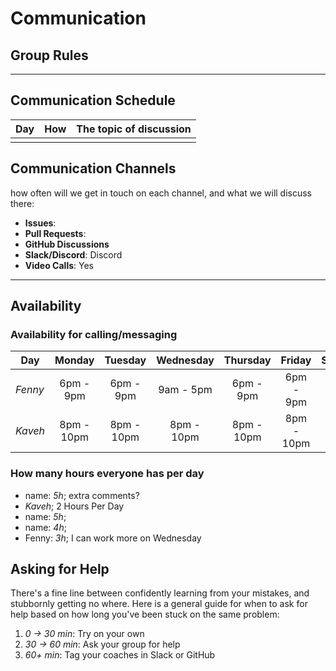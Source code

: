 # Communication

## Group Rules

<!-- any general rules you'd like to set for your group? -->

---

## Communication Schedule

| Day | How | The topic of discussion |
| --- | :-: | ----------------------- |
|     |     |                         |

## Communication Channels

how often will we get in touch on each channel, and what we will discuss there:

- **Issues**:
- **Pull Requests**:
- **GitHub Discussions**
- **Slack/Discord**: Discord
- **Video Calls**: Yes

---

## Availability

### Availability for calling/messaging

| Day     |   Monday   |  Tuesday   | Wednesday  |  Thursday  |   Friday   |  Saturday  |   Sunday   |
| ------- | :--------: | :--------: | :--------: | :--------: | :--------: | :--------: | :--------: |
| _Fenny_ | 6pm - 9pm  | 6pm - 9pm  | 9am - 5pm  | 6pm - 9pm  | 6pm - 9pm  | 6pm - 9pm  | 6pm - 9pm  |
| _Kaveh_ | 8pm - 10pm | 8pm - 10pm | 8pm - 10pm | 8pm - 10pm | 8pm - 10pm | 8pm - 10pm | 8pm - 10pm |

### How many hours everyone has per day

- name: _5h_; extra comments?
- _Kaveh_; 2 Hours Per Day
- name: _5h_;
- name: _4h_;
- Fenny: _3h_; I can work more on Wednesday

## Asking for Help

There's a fine line between confidently learning from your mistakes, and
stubbornly getting no where. Here is a general guide for when to ask for help
based on how long you've been stuck on the same problem:

1. _0 -> 30 min_: Try on your own
2. _30 -> 60 min_: Ask your group for help
3. _60+ min_: Tag your coaches in Slack or GitHub
